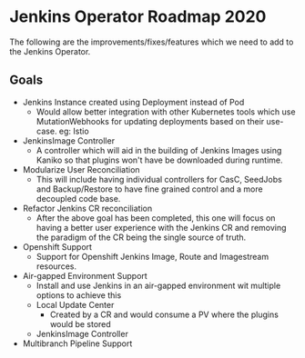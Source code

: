# Jenkins Operator Roadmap 2020

The following are the improvements/fixes/features which we need to add to the Jenkins 
Operator.

## Goals

- Jenkins Instance created using Deployment instead of Pod
    - Would allow better integration with other Kubernetes tools 
    which use MutationWebhooks for updating deployments based on their use-case.
    eg: Istio
- JenkinsImage Controller
    - A controller which will aid in the building of Jenkins Images using Kaniko so that
    plugins won't have be downloaded during runtime.
- Modularize User Reconciliation
    - This will include having individual controllers for CasC, SeedJobs and Backup/Restore
    to have fine grained control and a more decoupled code base.
- Refactor Jenkins CR reconciliation
    - After the above goal has been completed, this one will focus on having a better user
    experience with the Jenkins CR and removing the paradigm of the CR being the single 
    source of truth.
- Openshift Support 
    - Support for Openshift Jenkins Image, Route and Imagestream resources.
- Air-gapped Environment Support
    - Install and use Jenkins in an air-gapped environment wit multiple options to achieve this
    - Local Update Center
        - Created by a CR and would consume a PV where the plugins would be stored
    - JenkinsImage Controller
- Multibranch Pipeline Support 
